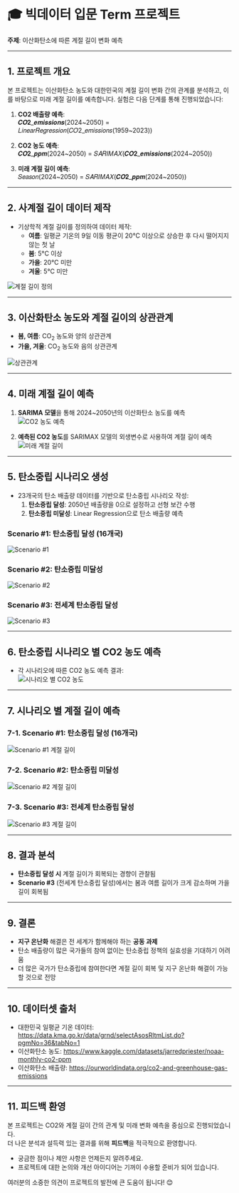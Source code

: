 # 🎓 빅데이터 입문 Term 프로젝트

**주제**: 이산화탄소에 따른 계절 길이 변화 예측

---

## 1. 프로젝트 개요

본 프로젝트는 이산화탄소 농도와 대한민국의 계절 길이 변화 간의 관계를 분석하고, 이를 바탕으로 미래 계절 길이를 예측합니다. 실험은 다음 단계를 통해 진행되었습니다:

1. **CO2 배출량 예측**:  
   𝑪𝑶𝟐\_𝒆𝒎𝒊𝒔𝒔𝒊𝒐𝒏𝒔(2024\~2050) = 𝐿𝑖𝑛𝑒𝑎𝑟𝑅𝑒𝑔𝑟𝑒𝑠𝑠𝑖𝑜𝑛(𝐶𝑂2\_𝑒𝑚𝑖𝑠𝑠𝑖𝑜𝑛𝑠(1959\~2023))

2. **CO2 농도 예측**:  
   𝑪𝑶𝟐\_𝒑𝒑𝒎(2024\~2050) = 𝑆𝐴𝑅𝐼𝑀𝐴𝑋(𝑪𝑶𝟐\_𝒆𝒎𝒊𝒔𝒔𝒊𝒐𝒏𝒔(2024\~2050))

3. **미래 계절 길이 예측**:  
   𝑆𝑒𝑎𝑠𝑜𝑛(2024\~2050) = 𝑆𝐴𝑅𝐼𝑀𝐴𝑋(𝑪𝑶𝟐\_𝒑𝒑𝒎(2024\~2050))

---

## 2. 사계절 길이 데이터 제작

- 기상학적 계절 길이를 정의하여 데이터 제작:
  - **여름**: 일평균 기온의 9일 이동 평균이 20°C 이상으로 상승한 후 다시 떨어지지 않는 첫 날
  - **봄**: 5°C 이상
  - **가을**: 20°C 미만
  - **겨울**: 5°C 미만

![계절 길이 정의](./img/season.png)

---

## 3. 이산화탄소 농도와 계절 길이의 상관관계

- **봄, 여름**: CO<sub>2</sub> 농도와 양의 상관관계
- **가을, 겨울**: CO<sub>2</sub> 농도와 음의 상관관계

![상관관계](./img/corr_season_co2.png)

---

## 4. 미래 계절 길이 예측

1. **SARIMA 모델**을 통해 2024~2050년의 이산화탄소 농도를 예측  
   ![CO2 농도 예측](./img/co2_pred.png)

2. **예측된 CO2 농도**를 SARIMAX 모델의 외생변수로 사용하여 계절 길이 예측  
   ![미래 계절 길이](./img/season_pred.png)

---

## 5. 탄소중립 시나리오 생성

- 23개국의 탄소 배출량 데이터를 기반으로 탄소중립 시나리오 작성:
  1. **탄소중립 달성**: 2050년 배출량을 0으로 설정하고 선형 보간 수행
  2. **탄소중립 미달성**: Linear Regression으로 탄소 배출량 예측

### Scenario #1: 탄소중립 달성 (16개국)

![Scenario #1](./img/scenario_1.png)

### Scenario #2: 탄소중립 미달성

![Scenario #2](./img/scenario_2.png)

### Scenario #3: 전세계 탄소중립 달성

![Scenario #3](./img/scenario_3.png)

---

## 6. 탄소중립 시나리오 별 CO2 농도 예측

- 각 시나리오에 따른 CO2 농도 예측 결과:  
  ![시나리오 별 CO2 농도](./img/scenario_co2_ppm.png)

---

## 7. 시나리오 별 계절 길이 예측

### 7-1. Scenario #1: 탄소중립 달성 (16개국)

![Scenario #1 계절 길이](./img/scenario_season_1.png)

### 7-2. Scenario #2: 탄소중립 미달성

![Scenario #2 계절 길이](./img/scenario_season_2.png)

### 7-3. Scenario #3: 전세계 탄소중립 달성

![Scenario #3 계절 길이](./img/scenario_season_3.png)

---

## 8. 결과 분석

- **탄소중립 달성 시** 계절 길이가 회복되는 경향이 관찰됨
- **Scenario #3** (전세계 탄소중립 달성)에서는 봄과 여름 길이가 크게 감소하며 가을 길이 회복됨

---

## 9. 결론

- **지구 온난화** 해결은 전 세계가 함께해야 하는 **공동 과제**
- 탄소 배출량이 많은 국가들의 참여 없이는 탄소중립 정책의 실효성을 기대하기 어려움
- 더 많은 국가가 탄소중립에 참여한다면 계절 길이 회복 및 지구 온난화 해결이 가능할 것으로 전망

---

## 10. 데이터셋 출처

- 대한민국 일평균 기온 데이터: https://data.kma.go.kr/data/grnd/selectAsosRltmList.do?pgmNo=36&tabNo=1
- 이산화탄소 농도: https://www.kaggle.com/datasets/jarredpriester/noaa-monthly-co2-ppm
- 이산화탄소 배출량: https://ourworldindata.org/co2-and-greenhouse-gas-emissions

---

## 11. 피드백 환영

본 프로젝트는 CO2와 계절 길이 간의 관계 및 미래 변화 예측을 중심으로 진행되었습니다.  
더 나은 분석과 설득력 있는 결과를 위해 **피드백**을 적극적으로 환영합니다.

- 궁금한 점이나 제안 사항은 언제든지 알려주세요.
- 프로젝트에 대한 논의와 개선 아이디어는 기꺼이 수용할 준비가 되어 있습니다.

여러분의 소중한 의견이 프로젝트의 발전에 큰 도움이 됩니다! 😊
